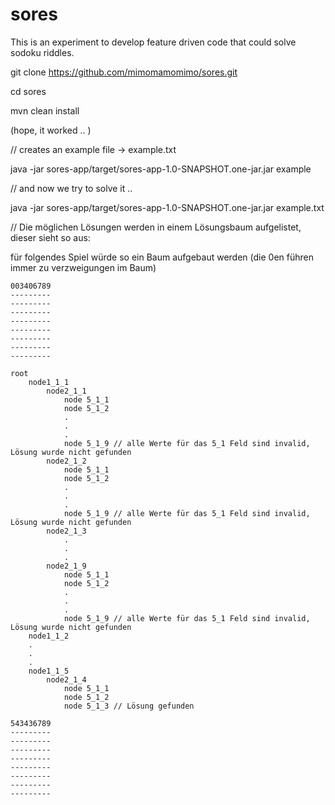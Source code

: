 # sores
This is an experiment to develop feature driven code that could solve sodoku riddles.

git clone https://github.com/mimomamomimo/sores.git

cd sores

mvn clean install

(hope, it worked .. )

// creates an example file -> example.txt

java -jar sores-app/target/sores-app-1.0-SNAPSHOT.one-jar.jar example

// and now we try to solve it ..

java -jar sores-app/target/sores-app-1.0-SNAPSHOT.one-jar.jar example.txt


// Die möglichen Lösungen werden in einem Lösungsbaum aufgelistet, dieser sieht so aus:


für folgendes Spiel würde so ein Baum aufgebaut werden (die 0en führen immer zu verzweigungen im Baum)

```
003406789
---------
---------
---------
---------
---------
---------
---------
---------

root
    node1_1_1
        node2_1_1
            node 5_1_1
            node 5_1_2
            .
            .
            .
            node 5_1_9 // alle Werte für das 5_1 Feld sind invalid, Lösung wurde nicht gefunden
        node2_1_2
            node 5_1_1
            node 5_1_2
            .
            .
            .
            node 5_1_9 // alle Werte für das 5_1 Feld sind invalid, Lösung wurde nicht gefunden
        node2_1_3
            .
            .
            .
        node2_1_9
            node 5_1_1
            node 5_1_2
            .
            .
            .
            node 5_1_9 // alle Werte für das 5_1 Feld sind invalid, Lösung wurde nicht gefunden
    node1_1_2
    .
    .
    .
    node1_1_5
        node2_1_4
            node 5_1_1
            node 5_1_2
            node 5_1_3 // Lösung gefunden

543436789
---------
---------
---------
---------
---------
---------
---------
---------
```




